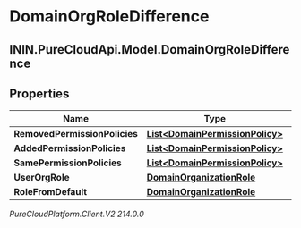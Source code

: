 # DomainOrgRoleDifference

## ININ.PureCloudApi.Model.DomainOrgRoleDifference

## Properties

|Name | Type | Description | Notes|
|------------ | ------------- | ------------- | -------------|
| **RemovedPermissionPolicies** | [**List&lt;DomainPermissionPolicy&gt;**](DomainPermissionPolicy) |  | [optional] |
| **AddedPermissionPolicies** | [**List&lt;DomainPermissionPolicy&gt;**](DomainPermissionPolicy) |  | [optional] |
| **SamePermissionPolicies** | [**List&lt;DomainPermissionPolicy&gt;**](DomainPermissionPolicy) |  | [optional] |
| **UserOrgRole** | [**DomainOrganizationRole**](DomainOrganizationRole) |  | [optional] |
| **RoleFromDefault** | [**DomainOrganizationRole**](DomainOrganizationRole) |  | [optional] |



_PureCloudPlatform.Client.V2 214.0.0_
